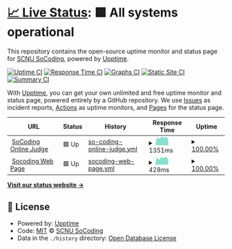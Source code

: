 # [📈 Live Status](https://status.socoding.cn): <!--live status--> **🟩 All systems operational**

This repository contains the open-source uptime monitor and status page for [SCNU SoCoding](https://socoding.cn), powered by [Upptime](https://github.com/upptime/upptime).

[![Uptime CI](https://github.com/scnu-socoding/status/workflows/Uptime%20CI/badge.svg)](https://github.com/scnu-socoding/status/actions?query=workflow%3A%22Uptime+CI%22)
[![Response Time CI](https://github.com/scnu-socoding/status/workflows/Response%20Time%20CI/badge.svg)](https://github.com/scnu-socoding/status/actions?query=workflow%3A%22Response+Time+CI%22)
[![Graphs CI](https://github.com/scnu-socoding/status/workflows/Graphs%20CI/badge.svg)](https://github.com/scnu-socoding/status/actions?query=workflow%3A%22Graphs+CI%22)
[![Static Site CI](https://github.com/scnu-socoding/status/workflows/Static%20Site%20CI/badge.svg)](https://github.com/scnu-socoding/status/actions?query=workflow%3A%22Static+Site+CI%22)
[![Summary CI](https://github.com/scnu-socoding/status/workflows/Summary%20CI/badge.svg)](https://github.com/scnu-socoding/status/actions?query=workflow%3A%22Summary+CI%22)

With [Upptime](https://upptime.js.org), you can get your own unlimited and free uptime monitor and status page, powered entirely by a GitHub repository. We use [Issues](https://github.com/scnu-socoding/status/issues) as incident reports, [Actions](https://github.com/scnu-socoding/status/actions) as uptime monitors, and [Pages](https://status.socoding.cn) for the status page.

<!--start: status pages-->
<!-- This summary is generated by Upptime (https://github.com/upptime/upptime) -->
<!-- Do not edit this manually, your changes will be overwritten -->
<!-- prettier-ignore -->
| URL | Status | History | Response Time | Uptime |
| --- | ------ | ------- | ------------- | ------ |
| <img alt="" src="https://icons.duckduckgo.com/ip3/oj.socoding.cn.ico" height="13"> [SoCoding Online Judge](https://oj.socoding.cn/) | 🟩 Up | [so-coding-online-judge.yml](https://github.com/scnu-socoding/status/commits/HEAD/history/so-coding-online-judge.yml) | <details><summary><img alt="Response time graph" src="./graphs/so-coding-online-judge/response-time-week.png" height="20"> 1351ms</summary><br><a href="https://status.socoding.cn/history/so-coding-online-judge"><img alt="Response time 1390" src="https://img.shields.io/endpoint?url=https%3A%2F%2Fraw.githubusercontent.com%2Fscnu-socoding%2Fstatus%2FHEAD%2Fapi%2Fso-coding-online-judge%2Fresponse-time.json"></a><br><a href="https://status.socoding.cn/history/so-coding-online-judge"><img alt="24-hour response time 1460" src="https://img.shields.io/endpoint?url=https%3A%2F%2Fraw.githubusercontent.com%2Fscnu-socoding%2Fstatus%2FHEAD%2Fapi%2Fso-coding-online-judge%2Fresponse-time-day.json"></a><br><a href="https://status.socoding.cn/history/so-coding-online-judge"><img alt="7-day response time 1351" src="https://img.shields.io/endpoint?url=https%3A%2F%2Fraw.githubusercontent.com%2Fscnu-socoding%2Fstatus%2FHEAD%2Fapi%2Fso-coding-online-judge%2Fresponse-time-week.json"></a><br><a href="https://status.socoding.cn/history/so-coding-online-judge"><img alt="30-day response time 1361" src="https://img.shields.io/endpoint?url=https%3A%2F%2Fraw.githubusercontent.com%2Fscnu-socoding%2Fstatus%2FHEAD%2Fapi%2Fso-coding-online-judge%2Fresponse-time-month.json"></a><br><a href="https://status.socoding.cn/history/so-coding-online-judge"><img alt="1-year response time 1321" src="https://img.shields.io/endpoint?url=https%3A%2F%2Fraw.githubusercontent.com%2Fscnu-socoding%2Fstatus%2FHEAD%2Fapi%2Fso-coding-online-judge%2Fresponse-time-year.json"></a></details> | <details><summary><a href="https://status.socoding.cn/history/so-coding-online-judge">100.00%</a></summary><a href="https://status.socoding.cn/history/so-coding-online-judge"><img alt="All-time uptime 92.75%" src="https://img.shields.io/endpoint?url=https%3A%2F%2Fraw.githubusercontent.com%2Fscnu-socoding%2Fstatus%2FHEAD%2Fapi%2Fso-coding-online-judge%2Fuptime.json"></a><br><a href="https://status.socoding.cn/history/so-coding-online-judge"><img alt="24-hour uptime 100.00%" src="https://img.shields.io/endpoint?url=https%3A%2F%2Fraw.githubusercontent.com%2Fscnu-socoding%2Fstatus%2FHEAD%2Fapi%2Fso-coding-online-judge%2Fuptime-day.json"></a><br><a href="https://status.socoding.cn/history/so-coding-online-judge"><img alt="7-day uptime 100.00%" src="https://img.shields.io/endpoint?url=https%3A%2F%2Fraw.githubusercontent.com%2Fscnu-socoding%2Fstatus%2FHEAD%2Fapi%2Fso-coding-online-judge%2Fuptime-week.json"></a><br><a href="https://status.socoding.cn/history/so-coding-online-judge"><img alt="30-day uptime 100.00%" src="https://img.shields.io/endpoint?url=https%3A%2F%2Fraw.githubusercontent.com%2Fscnu-socoding%2Fstatus%2FHEAD%2Fapi%2Fso-coding-online-judge%2Fuptime-month.json"></a><br><a href="https://status.socoding.cn/history/so-coding-online-judge"><img alt="1-year uptime 99.60%" src="https://img.shields.io/endpoint?url=https%3A%2F%2Fraw.githubusercontent.com%2Fscnu-socoding%2Fstatus%2FHEAD%2Fapi%2Fso-coding-online-judge%2Fuptime-year.json"></a></details>
| <img alt="" src="https://icons.duckduckgo.com/ip3/socoding.cn.ico" height="13"> [Socoding Web Page](https://socoding.cn/) | 🟩 Up | [socoding-web-page.yml](https://github.com/scnu-socoding/status/commits/HEAD/history/socoding-web-page.yml) | <details><summary><img alt="Response time graph" src="./graphs/socoding-web-page/response-time-week.png" height="20"> 428ms</summary><br><a href="https://status.socoding.cn/history/socoding-web-page"><img alt="Response time 422" src="https://img.shields.io/endpoint?url=https%3A%2F%2Fraw.githubusercontent.com%2Fscnu-socoding%2Fstatus%2FHEAD%2Fapi%2Fsocoding-web-page%2Fresponse-time.json"></a><br><a href="https://status.socoding.cn/history/socoding-web-page"><img alt="24-hour response time 352" src="https://img.shields.io/endpoint?url=https%3A%2F%2Fraw.githubusercontent.com%2Fscnu-socoding%2Fstatus%2FHEAD%2Fapi%2Fsocoding-web-page%2Fresponse-time-day.json"></a><br><a href="https://status.socoding.cn/history/socoding-web-page"><img alt="7-day response time 428" src="https://img.shields.io/endpoint?url=https%3A%2F%2Fraw.githubusercontent.com%2Fscnu-socoding%2Fstatus%2FHEAD%2Fapi%2Fsocoding-web-page%2Fresponse-time-week.json"></a><br><a href="https://status.socoding.cn/history/socoding-web-page"><img alt="30-day response time 456" src="https://img.shields.io/endpoint?url=https%3A%2F%2Fraw.githubusercontent.com%2Fscnu-socoding%2Fstatus%2FHEAD%2Fapi%2Fsocoding-web-page%2Fresponse-time-month.json"></a><br><a href="https://status.socoding.cn/history/socoding-web-page"><img alt="1-year response time 398" src="https://img.shields.io/endpoint?url=https%3A%2F%2Fraw.githubusercontent.com%2Fscnu-socoding%2Fstatus%2FHEAD%2Fapi%2Fsocoding-web-page%2Fresponse-time-year.json"></a></details> | <details><summary><a href="https://status.socoding.cn/history/socoding-web-page">100.00%</a></summary><a href="https://status.socoding.cn/history/socoding-web-page"><img alt="All-time uptime 100.00%" src="https://img.shields.io/endpoint?url=https%3A%2F%2Fraw.githubusercontent.com%2Fscnu-socoding%2Fstatus%2FHEAD%2Fapi%2Fsocoding-web-page%2Fuptime.json"></a><br><a href="https://status.socoding.cn/history/socoding-web-page"><img alt="24-hour uptime 100.00%" src="https://img.shields.io/endpoint?url=https%3A%2F%2Fraw.githubusercontent.com%2Fscnu-socoding%2Fstatus%2FHEAD%2Fapi%2Fsocoding-web-page%2Fuptime-day.json"></a><br><a href="https://status.socoding.cn/history/socoding-web-page"><img alt="7-day uptime 100.00%" src="https://img.shields.io/endpoint?url=https%3A%2F%2Fraw.githubusercontent.com%2Fscnu-socoding%2Fstatus%2FHEAD%2Fapi%2Fsocoding-web-page%2Fuptime-week.json"></a><br><a href="https://status.socoding.cn/history/socoding-web-page"><img alt="30-day uptime 100.00%" src="https://img.shields.io/endpoint?url=https%3A%2F%2Fraw.githubusercontent.com%2Fscnu-socoding%2Fstatus%2FHEAD%2Fapi%2Fsocoding-web-page%2Fuptime-month.json"></a><br><a href="https://status.socoding.cn/history/socoding-web-page"><img alt="1-year uptime 100.00%" src="https://img.shields.io/endpoint?url=https%3A%2F%2Fraw.githubusercontent.com%2Fscnu-socoding%2Fstatus%2FHEAD%2Fapi%2Fsocoding-web-page%2Fuptime-year.json"></a></details>

<!--end: status pages-->

[**Visit our status website →**](https://status.socoding.cn)

## 📄 License

- Powered by: [Upptime](https://github.com/upptime/upptime)
- Code: [MIT](./LICENSE) © [SCNU SoCoding](https://socoding.cn)
- Data in the `./history` directory: [Open Database License](https://opendatacommons.org/licenses/odbl/1-0/)
